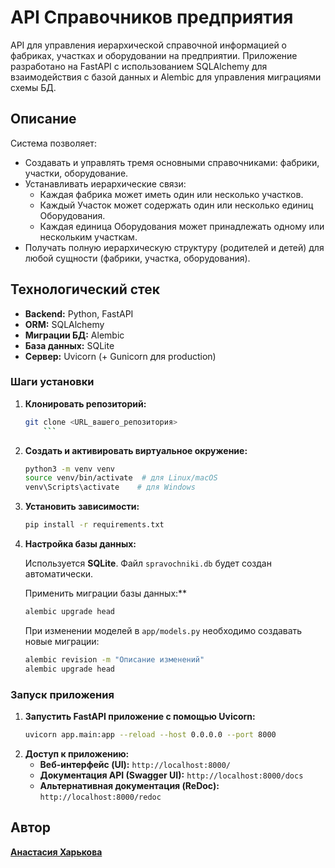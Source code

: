 
# API Справочников предприятия

API для управления иерархической справочной информацией о фабриках, участках и оборудовании на предприятии.
Приложение разработано на FastAPI с использованием SQLAlchemy для взаимодействия с базой данных и Alembic для управления миграциями схемы БД.

## Описание

Система позволяет:
- Создавать и управлять тремя основными справочниками: фабрики, участки, оборудование.
- Устанавливать иерархические связи:
    - Каждая фабрика может иметь один или несколько участков.
    - Каждый Участок может содержать один или несколько единиц Оборудования.
    - Каждая единица Оборудования может принадлежать одному или нескольким участкам.
- Получать полную иерархическую структуру (родителей и детей) для любой сущности (фабрики, участка, оборудования).

## Технологический стек

- **Backend:** Python, FastAPI
- **ORM:** SQLAlchemy
- **Миграции БД:** Alembic
- **База данных:** SQLite
- **Сервер:** Uvicorn (+ Gunicorn для production)

### Шаги установки

1.  **Клонировать репозиторий:**
    ```bash
    git clone <URL_вашего_репозитория>
        ```
2.  **Создать и активировать виртуальное окружение:**
    ```bash
    python3 -m venv venv
    source venv/bin/activate  # для Linux/macOS
    venv\Scripts\activate    # для Windows
    ```

3.  **Установить зависимости:**
    ```bash
    pip install -r requirements.txt
    ```

4.  **Настройка базы данных:**

    Используется **SQLite**. Файл `spravochniki.db` будет создан автоматически.

    Применить миграции базы данных:**
    ```bash
    alembic upgrade head
    ```
    При изменении моделей в `app/models.py` необходимо создавать новые миграции:
    ```bash
    alembic revision -m "Описание изменений"
    alembic upgrade head
    ```

### Запуск приложения

1.  **Запустить FastAPI приложение с помощью Uvicorn:**
    ```bash
    uvicorn app.main:app --reload --host 0.0.0.0 --port 8000
    ```
2.  **Доступ к приложению:**
    *   **Веб-интерфейс (UI):** `http://localhost:8000/`
    *   **Документация API (Swagger UI):** `http://localhost:8000/docs`
    *   **Альтернативная документация (ReDoc):** `http://localhost:8000/redoc`
 
## Автор
**[Анастасия Харькова](https://github.com/AVKharkova)**